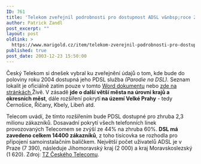 ```yaml
---
ID: 761
title: 'Telekom zveřejnil podrobnosti pro dostupnost ADSL v&nbsp;roce 2004'
author: Patrick Zandl
post_excerpt: ""
layout: post
oldlink: >
  https://www.marigold.cz/item/telekom-zverejnil-podrobnosti-pro-dostupnost-adsl-v-roce-2004
published: true
post_date: 2003-12-23 15:50:00
---
```

<p>
Český Telekom si dnešek vybral ku zveřejnění údajů o tom, kde bude do poloviny roku 2004 dostupná jeho PDSL služba <EM>(Parodie na DSL).</EM> Seznam lokalit je oficiálně zatím pouze v tomto <A href="http://www.telecom.cz/dokumenty/tiskove_zpravy/23122003_1_031223_2ADSL_priloha_cz.doc">Word dokumentu</A> nebo <A href="http://www.zive.cz/h/Bleskovky/AR.asp?ARI=114227&amp;CAI=2097&amp;HID=19" target=_blank>zde na stránkách </A>Živě.&#160;V zásadě <STRONG>jde o další větší města na úrovni krajů a okresních měst</STRONG>, dále rozšíření pokrytí<STRONG> na území Velké Prahy</STRONG> - tedy Černošice, Říčany, Kbely, Libeň atd. </p>

<p>
Telecom uvádí, že tímto rozšířením bude PDSL dostupné pro zhruba 2,3 milionu zákazníků. Dosavadní pokrytí všech telefonních linek provozovaných&#160;Telecomem se zvýší ze 44% na zhruba 60%. <STRONG>DSL má zavedeno celkem 14400 zákazníků</STRONG>, z toho tisícovka se rozhodla pro připojení samoinstalačním balíčkem. Největší počet uživatelů ADSL je v Praze (7 390), následuje Jihomoravský kraj (2 000) a kraj Moravskoslezský (1 620). Zdroj: <A href="http://www.telecom.cz/infocentrum/tiskove_centrum/tiskove_zpravy/clanek.php?tz=23122003_1" target=_blank>TZ Českého Telecomu</A>.</p>
